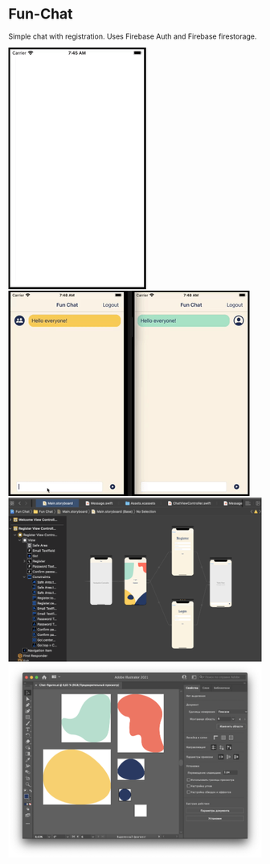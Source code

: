# Fun-Chat
Simple chat with registration. Uses Firebase Auth and Firebase firestorage.

![alt text](https://raw.githubusercontent.com/afirthes/Fun-Chat/main/Readme/register.gif)
![alt text](https://raw.githubusercontent.com/afirthes/Fun-Chat/main/Readme/chat.gif)
![alt text](https://raw.githubusercontent.com/afirthes/Fun-Chat/main/Readme/storyboard.png)
![alt text](https://raw.githubusercontent.com/afirthes/Fun-Chat/main/Readme/ai.png)
